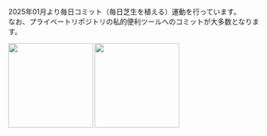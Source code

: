 2025年01月より毎日コミット（毎日芝生を植える）運動を行っています。  
なお、プライベートリポジトリの私的便利ツールへのコミットが大多数となります。

<a href="https://github.com/noobow34">
  <img align="left" height="170px" src="https://github-readme-stats.vercel.app/api?username=noobow34&count_private=true&show_icons=true&theme=default" />
</a>
<a href="https://github.com/noobow34">
  <img align="left" height="170px" src="https://github-readme-stats.vercel.app/api/top-langs/?username=noobow34&layout=compact&theme=default" />
</a>

<!--
**noobow34/noobow34** is a ✨ _special_ ✨ repository because its `README.md` (this file) appears on your GitHub profile.

Here are some ideas to get you started:

- 🔭 I’m currently working on ...
- 🌱 I’m currently learning ...
- 👯 I’m looking to collaborate on ...
- 🤔 I’m looking for help with ...
- 💬 Ask me about ...
- 📫 How to reach me: ...
- 😄 Pronouns: ...
- ⚡ Fun fact: ...
-->
